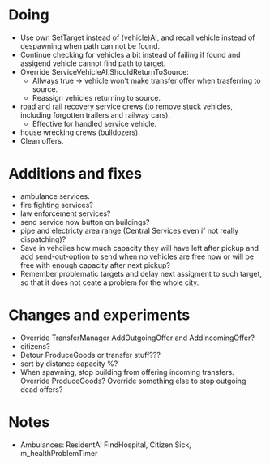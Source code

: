 # Doing

- Use own SetTarget instead of (vehicle)AI, and recall vehicle instead of despawning when path can not be found.
- Continue checking for vehicles a bit instead of failing if found and assigend vehicle cannot find path to target.
- Override ServiceVehicleAI.ShouldReturnToSource:
  - Allways true -> vehicle won't make transfer offer when trasferring to source.
  - Reassign vehicles returning to source.
- road and rail recovery service crews (to remove stuck vehicles, including forgotten trailers and railway cars).
  - Effective for handled service vehicle.
- house wrecking crews (bulldozers).
- Clean offers.

# Additions and fixes

- ambulance services.
- fire fighting services?
- law enforcement services?
- send service now button on buildings?
- pipe and electricty area range (Central Services even if not really dispatching)?
- Save in vehciles how much capacity they will have left after pickup and add send-out-option to send when no vehicles are free now or will be free with enough capacity after next pickup?
- Remember problematic targets and delay next assigment to such target, so that it does not ceate a problem for the whole city.

# Changes and experiments

- Override TransferManager AddOutgoingOffer and AddIncomingOffer?
- citizens?
- Detour ProduceGoods or transfer stuff???
- sort by distance capacity %?
- When spawning, stop building from offering incoming transfers. Override ProduceGoods? Override something else to stop outgoing dead offers?

# Notes

- Ambulances: ResidentAI FindHospital, Citizen Sick, m_healthProblemTimer